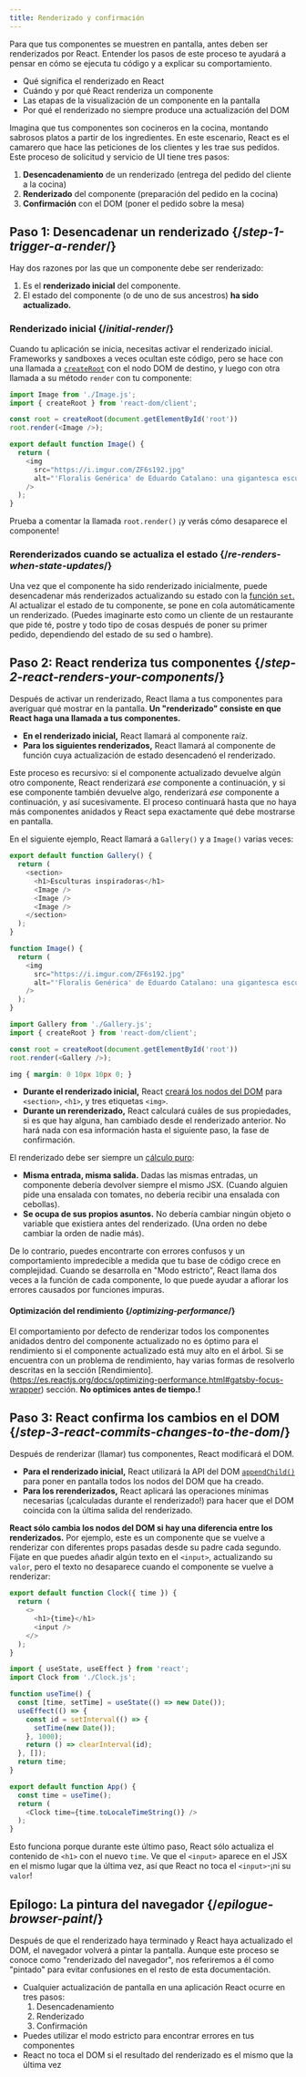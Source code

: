 ```yaml
---
title: Renderizado y confirmación
---
```


<Intro>

Para que tus componentes se muestren en pantalla, antes deben ser renderizados por React. Entender los pasos de este proceso te ayudará a pensar en cómo se ejecuta tu código y a explicar su comportamiento.

</Intro>

<YouWillLearn>

* Qué significa el renderizado en React
* Cuándo y por qué React renderiza un componente
* Las etapas de la visualización de un componente en la pantalla
* Por qué el renderizado no siempre produce una actualización del DOM

</YouWillLearn>

Imagina que tus componentes son cocineros en la cocina, montando sabrosos platos a partir de los ingredientes. En este escenario, React es el camarero que hace las peticiones de los clientes y les trae sus pedidos. Este proceso de solicitud y servicio de UI tiene tres pasos:

1. **Desencadenamiento** de un renderizado (entrega del pedido del cliente a la cocina)
2. **Renderizado** del componente (preparación del pedido en la cocina)
3. **Confirmación** con el DOM (poner el pedido sobre la mesa)

<IllustrationBlock sequential>
  <Illustration caption="Desencadenamiento" alt="React como un camarero en un restaurante, recogiendo los pedidos de los usuarios y entregándolos a la Cocina de Componentes." src="/images/docs/illustrations/i_render-and-commit1.png" />
  <Illustration caption="Renderizado" alt="El Chef de tarjetas le da a React un nuevo componente tarjeta." src="/images/docs/illustrations/i_render-and-commit2.png" />
  <Illustration caption="Confirmación" alt="React entrega la tarjeta al usuario en su mesa." src="/images/docs/illustrations/i_render-and-commit3.png" />
</IllustrationBlock>

## Paso 1: Desencadenar un renderizado {/*step-1-trigger-a-render*/}

Hay dos razones por las que un componente debe ser renderizado:

1. Es el **renderizado inicial** del componente.
2. El estado del componente (o de uno de sus ancestros) **ha sido actualizado.**

### Renderizado inicial {/*initial-render*/}

Cuando tu aplicación se inicia, necesitas activar el renderizado inicial. Frameworks y sandboxes a veces ocultan este código, pero se hace con una llamada a [`createRoot`](/reference/react-dom/client/createRoot) con el nodo DOM de destino, y luego con otra llamada a su método `render` con tu componente:

<Sandpack>

```js index.js active
import Image from './Image.js';
import { createRoot } from 'react-dom/client';

const root = createRoot(document.getElementById('root'))
root.render(<Image />);
```

```js Image.js
export default function Image() {
  return (
    <img
      src="https://i.imgur.com/ZF6s192.jpg"
      alt="'Floralis Genérica' de Eduardo Catalano: una gigantesca escultura floral metálica con pétalos reflectantes"
    />
  );
}
```

</Sandpack>

Prueba a comentar la llamada `root.render()` ¡y verás cómo desaparece el componente!

### Rerenderizados cuando se actualiza el estado {/*re-renders-when-state-updates*/}

Una vez que el componente ha sido renderizado inicialmente, puede desencadenar más renderizados actualizando su estado con la [función `set`.](/reference/react/useState#setstate) Al actualizar el estado de tu componente, se pone en cola automáticamente un renderizado. (Puedes imaginarte esto como un cliente de un restaurante que pide té, postre y todo tipo de cosas después de poner su primer pedido, dependiendo del estado de su sed o hambre).

<IllustrationBlock sequential>
  <Illustration caption="La actualización del estado..." alt="React como un camarero en un restaurante, sirviendo una UI tarjeta al usuario, representado como un cliente con un cursor como su cabeza. ¡El cliente expresa que quiere una tarjeta rosa, no una negra!" src="/images/docs/illustrations/i_rerender1.png" />
  <Illustration caption="...¡desencadena..." alt="React vuelve a la cocina de los componentes y le dice al chef de las tarjetas que necesitan una tarjeta rosa." src="/images/docs/illustrations/i_rerender2.png" />
  <Illustration caption="...un renderizado!" alt="El chef de tarjetas le da a React la tarjeta rosa." src="/images/docs/illustrations/i_rerender3.png" />
</IllustrationBlock>

## Paso 2: React renderiza tus componentes {/*step-2-react-renders-your-components*/}

Después de activar un renderizado, React llama a tus componentes para averiguar qué mostrar en la pantalla. **Un "renderizado" consiste en que React haga una llamada a tus componentes.**

* **En el renderizado inicial,** React llamará al componente raíz.
* **Para los siguientes renderizados,** React llamará al componente de función cuya actualización de estado desencadenó el renderizado.

Este proceso es recursivo: si el componente actualizado devuelve algún otro componente, React renderizará _ese_ componente a continuación, y si ese componente también devuelve algo, renderizará _ese_ componente a continuación, y así sucesivamente. El proceso continuará hasta que no haya más componentes anidados y React sepa exactamente qué debe mostrarse en pantalla.

En el siguiente ejemplo, React llamará a `Gallery()` y a `Image()` varias veces:

<Sandpack>

```js Gallery.js active
export default function Gallery() {
  return (
    <section>
      <h1>Esculturas inspiradoras</h1>
      <Image />
      <Image />
      <Image />
    </section>
  );
}

function Image() {
  return (
    <img
      src="https://i.imgur.com/ZF6s192.jpg"
      alt="'Floralis Genérica' de Eduardo Catalano: una gigantesca escultura floral metálica con pétalos reflectantes"
    />
  );
}
```

```js index.js
import Gallery from './Gallery.js';
import { createRoot } from 'react-dom/client';

const root = createRoot(document.getElementById('root'))
root.render(<Gallery />);
```

```css
img { margin: 0 10px 10px 0; }
```

</Sandpack>

* **Durante el renderizado inicial,** React [creará los nodos del DOM](https://developer.mozilla.org/docs/Web/API/Document/createElement) para `<section>`, `<h1>`, y tres etiquetas `<img>`. 
* **Durante un rerenderizado,** React calculará cuáles de sus propiedades, si es que hay alguna, han cambiado desde el renderizado anterior. No hará nada con esa información hasta el siguiente paso, la fase de confirmación.

<Pitfall>

El renderizado debe ser siempre un [cálculo puro](/learn/keeping-components-pure):

* **Misma entrada, misma salida.** Dadas las mismas entradas, un componente debería devolver siempre el mismo JSX. (Cuando alguien pide una ensalada con tomates, no debería recibir una ensalada con cebollas).
* **Se ocupa de sus propios asuntos.** No debería cambiar ningún objeto o variable que existiera antes del renderizado. (Una orden no debe cambiar la orden de nadie más).

De lo contrario, puedes encontrarte con errores confusos y un comportamiento impredecible a medida que tu base de código crece en complejidad. Cuando se desarrolla en "Modo estricto", React llama dos veces a la función de cada componente, lo que puede ayudar a aflorar los errores causados por funciones impuras.

</Pitfall>

<DeepDive>

#### Optimización del rendimiento {/*optimizing-performance*/}

El comportamiento por defecto de renderizar todos los componentes anidados dentro del componente actualizado no es óptimo para el rendimiento si el componente actualizado está muy alto en el árbol. Si se encuentra con un problema de rendimiento, hay varias formas de resolverlo descritas en la sección [Rendimiento].(https://es.reactjs.org/docs/optimizing-performance.html#gatsby-focus-wrapper) sección. **No optimices antes de tiempo.!**

</DeepDive>

## Paso 3: React confirma los cambios en el DOM {/*step-3-react-commits-changes-to-the-dom*/}

Después de renderizar (llamar) tus componentes, React modificará el DOM. 

* **Para el renderizado inicial,** React utilizará la API del DOM [`appendChild()`](https://developer.mozilla.org/docs/Web/API/Node/appendChild) para poner en pantalla todos los nodos del DOM que ha creado. 
* **Para los rerenderizados,** React aplicará las operaciones mínimas necesarias (¡calculadas durante el renderizado!) para hacer que el DOM coincida con la última salida del renderizado.

**React sólo cambia los nodos del DOM si hay una diferencia entre los renderizados.**  Por ejemplo, este es un componente que se vuelve a renderizar con diferentes props pasadas desde su padre cada segundo. Fíjate en que puedes añadir algún texto en el `<input>`, actualizando su `valor`, pero el texto no desaparece cuando el componente se vuelve a renderizar:

<Sandpack>

```js Clock.js active
export default function Clock({ time }) {
  return (
    <>
      <h1>{time}</h1>
      <input />
    </>
  );
}
```

```js App.js hidden
import { useState, useEffect } from 'react';
import Clock from './Clock.js';

function useTime() {
  const [time, setTime] = useState(() => new Date());
  useEffect(() => {
    const id = setInterval(() => {
      setTime(new Date());
    }, 1000);
    return () => clearInterval(id);
  }, []);
  return time;
}

export default function App() {
  const time = useTime();
  return (
    <Clock time={time.toLocaleTimeString()} />
  );
}
```

</Sandpack>

Esto funciona porque durante este último paso, React sólo actualiza el contenido de `<h1>` con el nuevo `time`. Ve que el `<input>` aparece en el JSX en el mismo lugar que la última vez, así que React no toca el `<input>`-¡ni su `valor`!
## Epílogo: La pintura del navegador {/*epilogue-browser-paint*/}

Después de que el renderizado haya terminado y React haya actualizado el DOM, el navegador volverá a pintar la pantalla. Aunque este proceso se conoce como "renderizado del navegador", nos referiremos a él como "pintado" para evitar confusiones en el resto de esta documentación.

<Illustration alt="Un navegador pinta una 'naturaleza muerta con elemento de tarjeta'." src="/images/docs/illustrations/i_browser-paint.png" />

<Recap>

* Cualquier actualización de pantalla en una aplicación React ocurre en tres pasos:
  1. Desencadenamiento
  2. Renderizado
  3. Confirmación
* Puedes utilizar el modo estricto para encontrar errores en tus componentes
* React no toca el DOM si el resultado del renderizado es el mismo que la última vez

</Recap>

